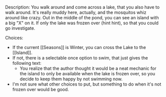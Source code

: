Description: You walk around and come across a lake, that you also have to walk around. It's really muddy here, actually, and the mosquitos whiz around like crazy. Out in the middle of the pond, you can see an island with a big "X" on it. If only the lake was frozen over (hint hint), so that you could go investigate.

Choices:
- If the current [[Seasons]] is Winter, you can cross the Lake to the [[Island]].
- If not, there is a selectable once option to swim, that just gives the following text:
	- You realize that the author thought it would be a neat mechanic for the island to only be available when the lake is frozen over, so you decide to keep them happy by not swimming now.
- I'm not sure what other choices to put, but something to do when it's not frozen over would be good.